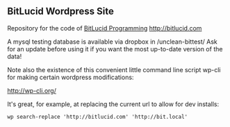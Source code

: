 
BitLucid Wordpress Site
--------------------------

Repository for the code of [BitLucid Programming](http://bitlucid.com) http://bitlucid.com


A mysql testing database is available via dropbox in /unclean-bittest/  Ask for an update before using it if you want the most up-to-date version of the data!


Note also the existence of this convenient little command line script wp-cli for making certain wordpress modifications:

http://wp-cli.org/

It's great, for example, at replacing the current url to allow for dev installs:

    wp search-replace 'http://bitlucid.com' 'http://bit.local'

